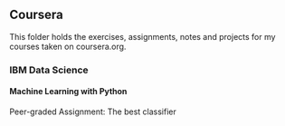 ## Coursera
This folder holds the exercises, assignments, notes and projects for my courses taken on coursera.org. 

### IBM Data Science

#### Machine Learning with Python 
Peer-graded Assignment: The best classifier
<!--stackedit_data:
eyJoaXN0b3J5IjpbNDk2Mjk5MTRdfQ==
-->